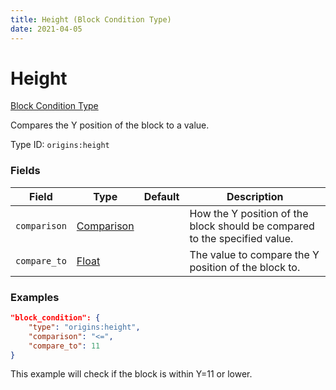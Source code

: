 ```yaml
---
title: Height (Block Condition Type)
date: 2021-04-05
---
```


# Height

[Block Condition Type](../block_condition_types.md)

Compares the Y position of the block to a value.

Type ID: `origins:height`


### Fields

Field  | Type | Default | Description
-------|------|---------|-------------
`comparison` | [Comparison](../data_types/comparison.md) | | How the Y position of the block should be compared to the specified value.
`compare_to` | [Float](../data_types/float.md) | | The value to compare the Y position of the block to.


### Examples

```json
"block_condition": {
    "type": "origins:height",
    "comparison": "<=",
    "compare_to": 11
}
```

This example will check if the block is within Y=11 or lower.

